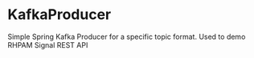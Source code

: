# KafkaProducer
Simple Spring Kafka Producer for a specific topic format.  Used to demo RHPAM Signal REST API
